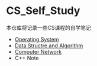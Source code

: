 # CS_Self_Study
本仓库将记录一些CS课程的自学笔记

- [Operating System](https://github.com/lyb1234567/CS_Self_Study/tree/master/Operating%20System)
- [Data Structre and Algorithm](https://github.com/lyb1234567/CS_Self_Study/tree/master/Data%20Structre%20and%20Algorithm)
- [Computer Network](https://github.com/lyb1234567/CS_Self_Study/tree/master/Computer%20Network)
- C++ Note
